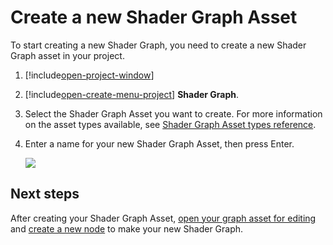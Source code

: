 # Create a new Shader Graph Asset

To start creating a new Shader Graph, you need to create a new Shader Graph asset in your project.

1. [!include[open-project-window](./snippets/sg-open-project-window.md)]

2. [!include[open-create-menu-project](./snippets/sg-open-create-menu-project.md)] **Shader Graph**.

3. Select the Shader Graph Asset you want to create. For more information on the asset types available, see [Shader Graph Asset types reference](Shader-Graph-Asset-Types.md).

4. Enter a name for your new Shader Graph Asset, then press Enter.

    ![](images/)
    <!-- Add image of Project window with new Shader Graph Asset -->

## Next steps

After creating your Shader Graph Asset, [open your graph asset for editing](Open-Graph-Edit.md) and [create a new node](Create-New-Node.md) to make your new Shader Graph.
